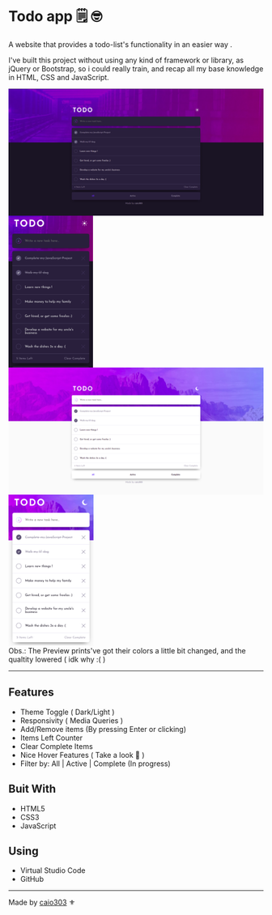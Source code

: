 # Todo app :spiral_notepad: :nerd_face:
A website that provides a todo-list's functionality in an easier way .

I've built this project without using any kind of framework or library, as jQuery or Bootstrap, so i could really train, and recap all my base knowledge in HTML, CSS and JavaScript.
<div>
  <img width="700" align="center" src="https://github.com/caio303/todo-app/blob/master/images/desktop-dark-preview.png">
  <img height="300" align="center" src="https://github.com/caio303/todo-app/blob/master/images/mobile-dark-preview.png">
  <img width="700" align="center" src="https://github.com/caio303/todo-app/blob/master/images/desktop-light-preview.png">
  <img height="300" align="center" src="https://github.com/caio303/todo-app/blob/master/images/mobile-light-preview.png">
</div>
Obs.: The Preview prints've got their colors a little bit changed, and the qualtity lowered ( idk why :( )
<hr>


## Features
* Theme Toggle ( Dark/Light )
* Responsivity ( Media Queries )
* Add/Remove items (By pressing Enter or clicking)
* Items Left Counter
* Clear Complete Items
* Nice Hover Features ( Take a look :slightly_smiling_face: )
* Filter by:  All | Active | Complete  (In progress)
## Buit With

* HTML5
* CSS3
* JavaScript

## Using 

* Virtual Studio Code
* GitHub																	

<hr>

Made by [caio303](https://linkedin.com/in/caio303) :fleur_de_lis:
